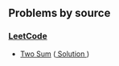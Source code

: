 ## Problems by source

### [LeetCode](https://leetcode.com)

- [Two Sum](https://leetcode.com/problems/two-sum/) ([ Solution ](two_sum.py))
